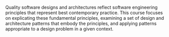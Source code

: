 Quality software designs and architectures reflect software engineering principles that represent best contemporary practice. This course focuses on explicating these fundamental principles, examining a set of design and architecture patterns that embody the principles, and applying patterns appropriate to a design problem in a given context.
